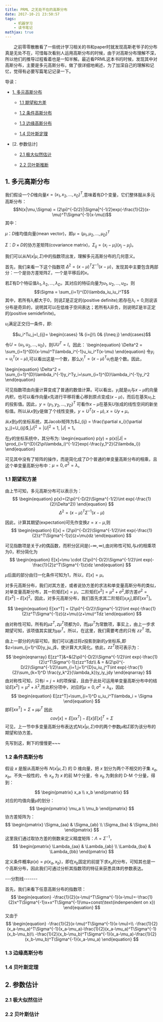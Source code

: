 ```yaml
---
title: PRML 之无处不在的高斯分布
date: 2017-10-21 23:50:57
tags: 
    - 机器学习
    - 读书笔记
mathjax: true
---
```


　　之前零零散散看了一些统计学习相关的书和paper时就发现高斯老爷子的分布真是无处不在，可惜每次看别人运用高斯分布的时候，由于对高斯分布理解不深，所以他们的推导过程看着也是一知半解。最近看PRML这本书的时候，发现其中对高斯分布，主要是多元高斯分布，做了很详细地阐述，为了加深自己的理解和记忆，觉得有必要写篇笔记记录一下。

导读：
 



* [1. 多元高斯分布](#1)

    * [1.1 期望和方差](#1.1)

    * [1.2 条件高斯分布](#1.2)

    * [1.3 边缘高斯分布](#1.3)

    * [1.4 贝叶斯定理](#1.4)

* [2. 参数估计]

    * [2.1 极大似然估计](#2.1)
    
    * [2.2 贝叶斯推断](#2.2)

    
    

<h2 id="1">1. 多元高斯分布</h2>

    
我们假设一个$D$维向量$x = (x_1,x_2,...,x_D)^T$,意味着有$D$个变量，它们整体服从多元高斯分布：
$$N(x|\mu,\Sigma) = (2\pi)^{-D/2}|\Sigma|^{-1/2}exp(-\frac{1}{2}(x-\mu)^T\Sigma^{-1}(x-\mu))$$ 
其中：

$\mu$：$D$维均值向量(mean vector)，即$\mu = (\mu_1, \mu_2,...,\mu_D)^T$

$\Sigma$：$D\times D$的协方差矩阵(covariance matrix)，$\Sigma_{ij}=(x_i-\mu_i)(x_j-\mu_j)$。


我们可以从$N(x|\mu, \Sigma)$中的指数项出发，理解多元高斯分布的几何意义。

首先，我们来看一下这个指数项  $\Delta^2 = (x-\mu)^T\Sigma^{-1}(x-\mu)$，发现其中主要包含两部分：一个是协方差矩阵$\Sigma$，一个是平移后的$x$。

若$\Sigma$有D个特征值$\lambda_1,\lambda_2,...,\lambda_D$，其对应的特征向量为$u_1, u_2, ..., u_D$，则$$\Sigma = \sum_{i=1}^{D}\lambda_iu_iu_i^T$$
其中，若所有$\lambda_i$都大于0，则说$\Sigma$是正定的(positive definite);若存在$\lambda_i = 0$,则说该分布是奇异的，说明其可以在低维子空间表达；若所有$\lambda$非负，则说明$\Sigma$是半正定的(positive semidefinite)。

$u_i$满足正交归一条件，即:

$$u_i^Tu_j=I_{ij}=
\begin{cases}
1& {i=j}\\
0& {i\neq j}
\end{cases}$$




令$U=(u_1,u_2,...,u_D)$，则$UU^T = I$。因此：
\begin{equation}
\Delta^2 = \sum_{i=1}^{D}(x-\mu)^T\lambda_i^{-1}u_iu_i^T(x-\mu)
\end{equation}
令$y_i = u_i^T(x-\mu)$,可以看出这是一个数，那么$y_i^T = (x-\mu)^Tu_i$也是个数。因此，

\begin{equation}
\Delta^2 = \sum_{i=1}^{D}\lambda_i^{-1}y_i^Ty_i=\sum_{i=1}^{D}\lambda_i^{-1}y_i^2
\end{equation}

可见指数项由向量计算变成了普通的数值计算。可以看出，$y_i$就是$u_i$与$x-\mu$的向量内积，也可以看作向量$x$先进行平移将重心移到原点变成$(x-\mu)$，而后在基矢$u_i$上的投影值。因此，$y = (y_1,y_2,...,y_D)^T$ 可看作$x-\mu$在基矢$U$张成的线性空间的新坐标值。所以从$x$到$y$是做了个线性变换，$y = U^T(x-\mu), x= Uy+\mu$。

从$x$到$y$的坐标系统，其Jacobi矩阵为$J_{ij} = \frac{\partial x_i}{\partial y_j}=U_{ij}$,$|J|^2 = |U|^2 = 1$, $|J| =1$。

在$y$的坐标系统中，其分布为:
\begin{equation}
p(y) = p(x)|J| = \prod_{i=1}^{D}(2\pi\lambda_i)^{-1/2}exp(-\frac{y_1^2}{2\lambda_i})
\end{equation}

可见其中没有了矩阵的操作，而是简化成了$D$个普通的单变量高斯分布的相乘，且这个单变量高斯分布中：$\mu = 0, \sigma^2 = \lambda$。
 <!-- more -->

<h3 id="1.1">1.1 期望和方差</h3>

由上节可知，多元高斯分布可以表示为：
$$
\begin{equation}
p(x)=(2\pi)^{-D/2}\Sigma^{-1/2}\int exp(-\frac{1}{2}\Delta^2))
\end{equation}
$$
$$\Delta^2 = (x-\mu)^T\Sigma^{-1}(x-\mu)$$

因此，计算其期望(expectation)可先作变换$z=x-\mu$,则
$$
\begin{equation}
E[x] = (2\pi)^{-D/2}\Sigma^{-1/2}\int exp(-\frac{1}{2}z^T\Sigma^{-1}z)(z+\mu)dz
\end{equation}
$$

可见指数项是关于$z$的偶函数，而积分区间是$(-\infty,\infty)$,由对称性可知,与$z$的相乘项为0，积分简化为
$$
\begin{equation}
 E[x]=\mu \cdot (2\pi)^{-D/2}\Sigma^{-1/2}\int exp(-\frac{1}{2}z^T\Sigma^{-1}z)dz
\end{equation}
$$

$\mu$后面的部分由归一化条件可知为1，所以，$E[x]=\mu$。

对多元高斯分布，我们对其方差，或者说协方差的求法和单变量高斯分布的类似，对单变量高斯分布，其一阶矩$E[x]=\mu$，二阶矩$E[x^2]=\mu^2+\sigma^2$,即方差$\sigma^2 = E[x^2]-E[x]^2$。因此，对多元高斯分布，我们首先求其二阶矩$E[x_ix_j]$,即$E[xx^T]$。

$$
\begin{equation}  
E[xx^T] = (2\pi)^{-D/2}\Sigma^{-1/2}\int exp(-\frac{1}{2}z^T\Sigma^{-1}z)(z+\mu)(z+\mu)^Tdz
\end{equation}
$$

由对称性可知，所有的$\mu z^T,z\mu^T$项都为0，而$\mu\mu^T$为常数项，事实上，由上一步求期望可知，该项值其实就为$\mu\mu^T$。所以，在这里，我们需要考虑的只有 $zz^T$ 项。

由上一部分的内容可知，我们可以通过将$z$投影到新的$y$坐标系,即$z=\sum_{j=1}^{D}y_ju_j$，使计算大大简化。依此，$zz^T$项可表示为：

$$
\begin{eqnarray}
E[zz^T]&=&(2\pi)^{-D/2}\Sigma^{-1/2}\int exp(-\frac{1}{2}z^T\Sigma^{-1}z)zz^Tdz\\
& = &(2\pi)^{-D/2}\Sigma^{-1/2}\sum_{i=1,j=1}^{D}u_iu_j^T\int exp(-\frac{1}{2}\sum_{k=1}^D \frac{y_k^2}{\lambda_k})y_iy_jdy
\end{eqnarray}
$$
由对称性可知，只有$i=j=k$的项保留，且由于此处可运用单变量高斯分布中的结论$E[x^2]=\mu^2+\lambda^2$,而此积分项中，对应的$\mu=0,\sigma^2=\lambda_k$，因此
$$
\begin{equation}
   E[zz^T]=\sum_{i=1}^D u_iu_i^T\lambda_i = \Sigma 
\end{equation}
$$
即$E[xx^T]=\Sigma+\mu\mu^T$
因此
$$
\begin{equation}
cov[x] = E[xx^T]-E[x]E[x]^T= \Sigma
\end{equation}
$$
可见，上一节中多变量高斯分布表达式$N(x|\mu,\Sigma)$中的两个参数$\mu$和$\Sigma$即为该分布的期望和协方差。

先写到这，剩下的慢慢更~~~


<h3 id="1.2">1.2 条件高斯分布</h3>

假设 $x$ 是服从高斯分布 $N(x|\mu,\Sigma)$ 的 D 维向量，把 $x$ 划分为两个不相交的子集 $x_a,x_b$。不失一般性的，令 $x_a$ 为 $x$ 的前 M个分量，令 $x_b$ 为剩余的 D-M 个分量，得到：

$$
        \begin{pmatrix}
        x_a \\
        x_b
        \end{pmatrix}
$$
对应的均值向量$\mu$的划分：
$$
        \begin{pmatrix}
        \mu_a \\
        \mu_b
        \end{pmatrix}
$$
协方差矩阵为：
$$
        \begin{pmatrix}
        \Sigma_{aa} & \Sigma_{ab} \\
        \Sigma_{ba} & \Sigma_{bb}
        \end{pmatrix}
$$
这里我们通过取协方差的倒数来定义精度矩阵：$\Lambda=\Sigma^{-1}$，
$$
\begin{pmatrix}
\Lambda_{aa} & \Lambda_{ab} \\
\Lambda_{ba} & \Lambda_{bb}
\end{pmatrix}
$$

定义条件概率$p(x)=p(x_a,x_b)$，即在$x_b$固定的前提下求$x_a$的分布，可知其也是一个高斯分布，因此我们可通过分析其指数项的特征来获悉具体的参数表达。

---分割线-------

首先，我们来看下任意高斯分布的指数项：
$$
\begin{equation}
   -\frac{1}{2}(x-\mu)^T\Sigma^{-1}(x-\mu)=-\frac{1}{2}x^T\Sigma^{-1}x+x^T\Sigma^{-1}\mu+const(\text{indenpendent on x}) 
\end{equation}
$$
又由于
$$
\begin{equation}
    -\frac{1}{2}(x-\mu)^T\Sigma^{-1}(x-\mu)=\\
    -\frac{1}{2}(x_a-\mu_a)^T\Sigma^{-1}(x_a-\mu_a)-\frac{1}{2}(x_a-\mu_a)^T\Sigma^{-1}(x_b-\mu_b)\\
    -\frac{1}{2}(x_b-\mu_b)^T\Sigma^{-1}(x_a-\mu_a)-\frac{1}{2}(x_b-\mu_b)^T\Sigma^{-1}(x_a-\mu_a)
\end{equation}
$$



<h3 id="1.3">1.3 边缘高斯分布</h3>

<h3 id="1.4">1.4 贝叶斯定理</h3>

<h2 id="2">2. 参数估计</h2>

<h3 id="2.1">2.1 极大似然估计</h3>

<h3 id="2.2">2.2 贝叶斯估计</h3>